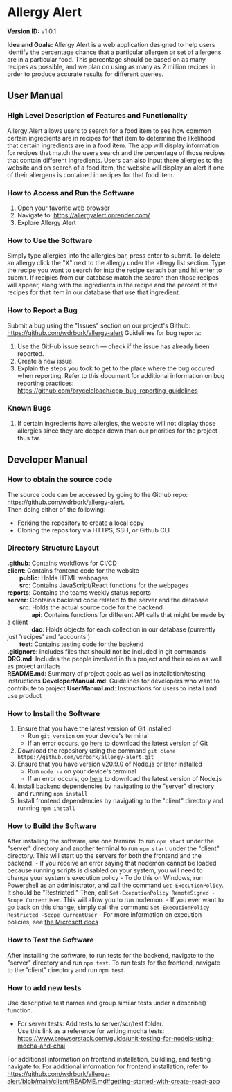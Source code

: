 # Allergy Alert
**Version ID:** v1.0.1  

**Idea and Goals:** Allergy Alert is a web application designed to help users identify the percentage chance that a particular allergen or set of allergens are in a particular food. This percentage should be based on as many recipes as possible, and we plan on using as many as 2 million recipes in order to produce accurate results for different queries.

## User Manual

### High Level Description of Features and Functionality
Allergy Alert allows users to search for a food item to see how common certain ingredients are in recipes for that item to determine the likelihood that certain ingredients are in a food item. The app will display information for recipes that match the users search and the percentage of those recipes that contain different ingredients. Users can also input there allergies to the website and on search of a food item, the website will display an alert if one of their allergens is contained in recipes for that food item.

### How to Access and Run the Software
1. Open your favorite web browser
2. Navigate to: https://allergyalert.onrender.com/
3. Explore Allergy Alert

### How to Use the Software
Simply type allergies into the allergies bar, press enter to submit. To delete an allergy click the "X" next to the allergy under the allergy list section. Type the recipe you want to search for into the recipe serach bar and hit enter to submit. If recipies from our database match the search then those recipes will appear, along with the ingredients in the recipe and the percent of the recipes for that item in our database that use that ingredient.

### How to Report a Bug
Submit a bug using the "Issues" section on our project's Github: https://github.com/wdrbork/allergy-alert
Guidelines for bug reports:
1. Use the GitHub issue search — check if the issue has already been reported.
2. Create a new issue.
3. Explain the steps you took to get to the place where the bug occured when reporting.
Refer to this document for additional information on bug reporting practices: https://github.com/brycelelbach/cpp_bug_reporting_guidelines

### Known Bugs
1. If certain ingredients have allergies, the website will not display those allergies since they are deeper down
than our priorities for the project thus far.
  
  
## Developer Manual

### How to obtain the source code
The source code can be accessed by going to the Github repo: https://github.com/wdrbork/allergy-alert.  
Then doing either of the following:  
- Forking the repository to create a local copy
- Cloning the repository via HTTPS, SSH, or Github CLI

### Directory Structure Layout
**.github**: Contains workflows for CI/CD  
**client**: Contains frontend code for the website  
&emsp;&emsp;**public**: Holds HTML webpages  
&emsp;&emsp;**src**: Contains JavaScript/React functions for the webpages  
**reports**: Contains the teams weekly status reports  
**server**: Contains backend code related to the server and the database  
&emsp;&emsp;**src**: Holds the actual source code for the backend  
&emsp;&emsp;&emsp;&emsp;**api**: Contains functions for different API calls that might be made by a client  
&emsp;&emsp;&emsp;&emsp;**dao**: Holds objects for each collection in our database (currently just 'recipes' and 'accounts')  
&emsp;&emsp;**test**: Contains testing code for the backend  
**.gitignore**: Includes files that should not be included in git commands  
**ORG.md**: Includes the people involved in this project and their roles as well as project artifacts  
**README.md**: Summary of project goals as well as installation/testing instructions
**DeveloperManual.md**: Guidelines for developers who want to contribute to project
**UserManual.md**: Instructions for users to install and use product

### How to Install the Software
1. Ensure that you have the latest version of Git installed
    - Run `git version` on your device's terminal
    - If an error occurs, go [here](https://git-scm.com/downloads) to download the latest version of Git
2. Download the repository using the command `git clone https://github.com/wdrbork/allergy-alert.git`
3. Ensure that you have version v20.9.0 of Node.js or later installed
    - Run `node -v` on your device's terminal
    - If an error occurs, go [here](https://nodejs.org/en/download) to download the latest version of Node.js
4. Install backend dependencies by navigating to the "server" directory and running `npm install`
5. Install frontend dependencies by navigating to the "client" directory and running `npm install`  

### How to Build the Software
After installing the software, use one terminal to run `npm start` under the "server" directory and another terminal to run `npm start` under the "client" directory. This will start up the servers for both the frontend and the backend.
    - If you receive an error saying that nodemon cannot be loaded because running scripts is disabled on your system, you will need to change your system's execution policy
    - To do this on Windows, run Powershell as an administrator, and call the command `Get-ExecutionPolicy`. It should be "Restricted." Then, call `Set-ExecutionPolicy RemoteSigned -Scope CurrentUser`. This will allow you to run nodemon.
    - If you ever want to go back on this change, simply call the command `Set-ExecutionPolicy Restricted -Scope CurrentUser`
    - For more information on execution policies, see [the Microsoft docs](https://learn.microsoft.com/en-us/powershell/module/microsoft.powershell.core/about/about_execution_policies?view=powershell-7.3)  

### How to Test the Software
After installing the software, to run tests for the backend, navigate to the "server" directory and run `npm test`. To run tests for the frontend, navigate to the "client" directory and run `npm test`. 

### How to add new tests
Use descriptive test names and group similar tests under a describe() function.  

- For server tests: Add tests to server/scr/test folder.  
Use this link as a reference for writing mocha tests: https://www.browserstack.com/guide/unit-testing-for-nodejs-using-mocha-and-chai  


For additional information on frontend installation, buildling, and testing navigate to: For additional information for frontend installation, refer to https://github.com/wdrbork/allergy-alert/blob/main/client/README.md#getting-started-with-create-react-app  

